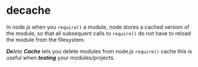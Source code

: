 # decache

In node.js when you `require()` a module, node stores a cached version of the
module, so that all subsequent calls to `require()` do not have to reload
the module from the filesystem.

_**De**lete **Cache**_ lets you delete modules from node.js `require()` cache
this is useful when _**testing**_ your modules/projects.
